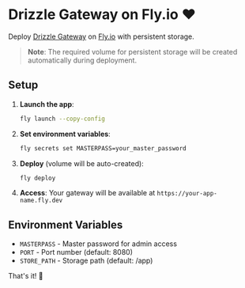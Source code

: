 # Drizzle Gateway on Fly.io ❤️

Deploy [Drizzle Gateway](https://gateway.drizzle.team) on [Fly.io](https://fly.io) with persistent storage.

> **Note**: The required volume for persistent storage will be created automatically during deployment.

## Setup

1. **Launch the app**:

   ```bash
   fly launch --copy-config
   ```

2. **Set environment variables**:

   ```bash
   fly secrets set MASTERPASS=your_master_password
   ```

3. **Deploy** (volume will be auto-created):

   ```bash
   fly deploy
   ```

4. **Access**: Your gateway will be available at `https://your-app-name.fly.dev`

## Environment Variables

- `MASTERPASS` - Master password for admin access
- `PORT` - Port number (default: 8080)
- `STORE_PATH` - Storage path (default: /app)

That's it! 🚀

